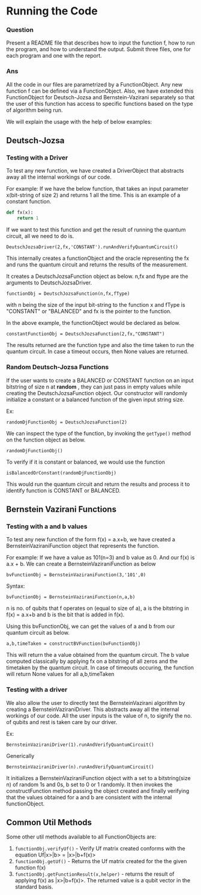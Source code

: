 # Running the Code

### Question
Present a README file that describes how to input the function f, how to run the program, and how to understand the output.
Submit three files, one for each program and one with the report.

### Ans 

All the code in our files are parametrized by a FunctionObject. Any new function f can be defined via a FunctionObject. Also, we have extended this FunctionObject for Deutsch-Jozsa and Bernstein-Vazirani separately so that the user of this function has access to specific functions based on the type of algorithm being run.

We will explain the usage with the help of below examples:

## Deutsch-Jozsa

### Testing with a Driver
To test any new function, we have created a DriverObject that abstracts away all the internal workings of our code.


For example:
If we have the below function, that takes an input parameter x(bit-string of size 2) and returns 1 all the time. This is an example of a constant function.


```python
def fx(x):
	return 1
```

If we want to test this function and get the result of running the quantum circuit, all we need to do is.

```
DeutschJozsaDriver(2,fx,'CONSTANT').runAndVerifyQuantumCircuit()
```

This internally creates a functionObject and the oracle representing the fx and runs the quantum circuit and returns the results of the measurement.

It creates a DeutschJozsaFunction object as below. n,fx and ftype are the arguments to DeutschJozsaDriver.

```
functionObj = DeutschJozsaFunction(n,fx,fType)
```

with n being the size of the input bit-string to the function x and fType is "CONSTANT" or "BALANCED" and fx is the pointer to the function.

In the above example, the functionObject would be declared as below.

```
constantFunctionObj = DeutschJozsaFunction(2,fx,"CONSTANT")
```

The results returned are the function type and also the time taken to run the quantum circuit. In case a timeout occurs, then None values are returned.

### Random Deutsch-Jozsa Functions

If the user wants to create a BALANCED or CONSTANT function on an input bitstring of size n at **random** , they can just pass in empty values while creating the DeutschJozsaFunction object. Our constructor will randomly initialize a constant or a balanced function of the given input string size.

Ex:

```
randomDjFunctionObj = DeutschJozsaFunction(2)
```

We can inspect the type of the function, by invoking the `getType()` method on the function object as below.

```
randomDjFunctionObj()
```

To verify if it is constant or balanced, we would use the function

```
isBalancedOrConstant(randomDjFunctionObj)
```

This would run the quantum circuit and return the results and process it to identify function is CONSTANT or BALANCED.


## Bernstein Vazirani Functions


### Testing with a and b values
To test any new function of the form f(x) = a.x+b, we have created a BernsteinVaziraniFunction object that represents the function.


For example:
If we have a value as 101(n=3) and b value as 0. And our f(x) is a.x + b.
We can create a BernsteinVaziraniFunction as below


```
bvFunctionObj = BernsteinVaziraniFunction(3,'101',0)
```

Syntax:

```
bvFunctionObj = BernsteinVaziraniFunction(n,a,b)
```

n is no. of qubits that f operates on (equal to size of a), a is the bitstring in f(x) = a.x+b and b is the bit that is added in f(x). 


Using this bvFunctionObj, we can get the values of a and b from our quantum circuit as below.

```
a,b,timeTaken = constructBVFunction(bvFunctionObj)
```
This will return the a value obtained from the quantum circuit. The b value computed classically by applying fx on a bitstring of all zeros and the timetaken by the quantum circuit. In case of timeouts occuring, the function will return None values for all a,b,timeTaken

### Testing with a driver

We also allow the user to directly test the BernsteinVazirani algorithm by creating a BernsteinVaziraniDriver. This abstracts away all the internal workings of our code. All the user inputs is the value of n, to signify the no. of qubits and rest is taken care by our driver.

Ex:

```
BernsteinVaziraniDriver(1).runAndVerifyQuantumCircuit()
```

Generically 

```
BernsteinVaziraniDriver(n).runAndVerifyQuantumCircuit()
```

It initializes a BernsteinVaziraniFunction object with a set to a bitstring(size n) of random 1s and 0s, b set to 0 or 1 randomly. It then invokes the constructFunction method passing the object created and finally verifying that the values obtained for a and b are consistent with the internal functionObject.

## Common Util Methods

Some other util methods available to all FunctionObjects are:

1. `functionObj.verifyUf()` - Verify Uf matrix created conforms with the equation Uf|x>|b> = |x>|b+f(x)>
2. `functionObj.getUf()` - Returns the Uf matrix created for the the given function f(x)
3. `functionObj.getFunctionResult(x,helper)` - returns the result of applying f(x) as |x>|b+f(x)>. The returned value is a qubit vector in the standard basis.